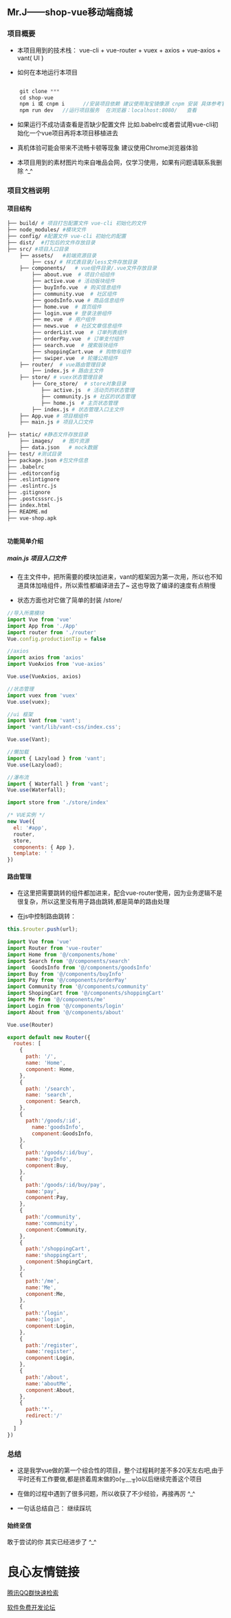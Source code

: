 ## Mr.J——shop-vue移动端商城

### 项目概要

* 本项目用到的技术栈： vue-cli + vue-router + vuex + axios + vue-axios + vant( UI )

* 如何在本地运行本项目

```js

    git clone ***
    cd shop-vue
    npm i 或 cnpm i      //安装项目依赖 建议使用淘宝镜像源 cnpm 安装 具体参考官网cnpm.taobao.org
    npm run dev   //运行项目服务  在浏览器：localhost:8080/   查看

```

* 如果运行不成功请查看是否缺少配置文件 比如.babelrc或者尝试用vue-cli初始化一个vue项目再将本项目移植进去

* 真机体验可能会带来不流畅卡顿等现象 建议使用Chrome浏览器体验

* 本项目用到的素材图片均来自唯品会网，仅学习使用，如果有问题请联系我删除 ^_^

### 项目文档说明

#### 项目结构

``` sh
├── build/ # 项目打包配置文件 vue-cli 初始化的文件
├── node_modules/ #模块文件
├── config/ #配置文件 vue-cli 初始化的配置
├── dist/  #打包后的文件存放目录
├── src/ #项目入口目录
    ├── assets/   #前端资源目录
        ├── css/ # 样式表目录/less文件存放目录
    ├── components/   # vue组件目录/.vue文件存放目录
        ├── about.vue  # 项目介绍组件
        ├── active.vue # 活动版块组件
        ├── buyInfo.vue  # 购买信息组件
        ├── community.vue  # 社区组件
        ├── goodsInfo.vue # 商品信息组件
        ├── home.vue  # 首页组件
        ├── login.vue # 登录注册组件
        ├── me.vue  # 用户组件
        ├── news.vue  # 社区文章信息组件
        ├── orderList.vue  # 订单列表组件
        ├── orderPay.vue  # 订单支付组件
        ├── search.vue  # 搜索版块组件
        ├── shoppingCart.vue  # 购物车组件
        ├── swiper.vue  # 轮播公用组件
    ├── router/  # vue路由管理目录 
        ├── index.js # 路由主文件
    ├── store/ # vuex状态管理目录
        ├── Core_store/  # store对象目录
           ├── active.js  # 活动页的状态管理
           ├── community.js # 社区的状态管理
           ├── home.js  # 主页状态管理
        ├── index.js # 状态管理入口主文件
    ├── App.vue # 项目根组件
    ├── main.js # 项目入口文件

├── static/ #静态文件存放目录
    ├── images/   # 图片资源
    ├── data.json   # mock数据 
├── test/ #测试目录
├── package.json #包文件信息
├── .babelrc
├── .editorconfig
├── .eslintignore
├── .eslintrc.js
├── .gitignore
├── .postcsssrc.js
├── index.html
├── README.md
├── vue-shop.apk
  

```

#### 功能简单介绍

##### main.js 项目入口文件

* 在主文件中，把所需要的模块加进来，vant的框架因为第一次用，所以也不知道具体加啥组件，所以索性都编译进去了~  这也导致了编译的速度有点稍慢

* 状态方面也对它做了简单的封装  /store/

```js
//导入所需模块
import Vue from 'vue'
import App from './App'
import router from './router'
Vue.config.productionTip = false

//axios
import axios from 'axios'
import VueAxios from 'vue-axios'

Vue.use(VueAxios, axios)

//状态管理
import vuex from 'vuex'
Vue.use(vuex);

//ui 框架
import Vant from 'vant';
import 'vant/lib/vant-css/index.css';

Vue.use(Vant);

//懒加载
import { Lazyload } from 'vant';
Vue.use(Lazyload);

//瀑布流
import { Waterfall } from 'vant';
Vue.use(Waterfall);

import store from './store/index'

/* VUE实例 */
new Vue({
  el: '#app',
  router,
  store,
  components: { App },
  template: ' '
})

```

#### 路由管理

* 在这里把需要跳转的组件都加进来，配合vue-router使用，因为业务逻辑不是很复杂，所以这里没有用子路由跳转,都是简单的路由处理

* 在js中控制路由跳转：
```js
this.$router.push(url);
```


```js
import Vue from 'vue'
import Router from 'vue-router'
import Home from '@/components/home'
import Search from '@/components/search'
import  GoodsInfo from '@/components/goodsInfo'
import Buy from '@/components/buyInfo'
import Pay from '@/components/orderPay'
import Community from '@/components/community'
import ShopingCart from '@/components/shoppingCart'
import Me from '@/components/me'
import Login from '@/components/login'
import About from '@/components/about'

Vue.use(Router)

export default new Router({
  routes: [
    {
      path: '/',
      name: 'Home',
      component: Home,
    },
    {
      path: '/search',
      name: 'search',
      component: Search,
    },
    {
      path:'/goods/:id',
        name:'goodsInfo',
        component:GoodsInfo,
    },
    {
      path:'/goods/:id/buy',
      name:'buyInfo',
      component:Buy,
    },
    {
      path:'/goods/:id/buy/pay',
      name:'pay',
      component:Pay,
    },
    {
      path:'/community',
      name:'community',
      component:Community,
    },
    {
      path:'/shoppingCart',
      name:'shoppingCart',
      component:ShopingCart,
    },
    {
      path:'/me',
      name:'Me',
      component:Me,
    },
    {
      path:'/login',
      name:'login',
      component:Login,
    },
    {
      path:'/register',
      name:'register',
      component:Login,
    },
    {
      path:'/about',
      name:'aboutMe',
      component:About,
    },
    {
      path:'*',
      redirect:'/'
    }
  ]
})

```


### 总结

* 这是我学vue做的第一个综合性的项目，整个过程耗时差不多20天左右吧,由于平时还有工作要做,都是挤着周末做的o(╥﹏╥)o以后继续完善这个项目

* 在做的过程中遇到了很多问题，所以收获了不少经验，再接再厉 ^_^

* 一句话总结自己： 继续踩坑

#### 始终坚信

敢于尝试的你 其实已经进步了 ^_^


 # 良心友情链接

[腾讯QQ群快速检索](http://u.720life.cn/s/8cf73f7c)

[软件免费开发论坛](http://u.720life.cn/s/bbb01dc0)